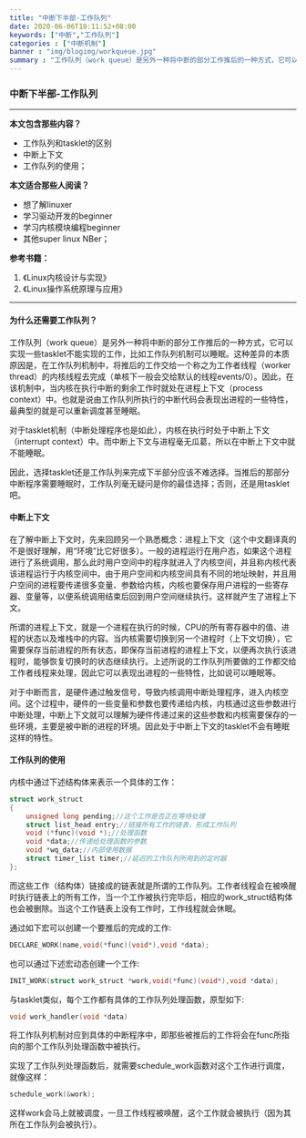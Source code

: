 ```yaml
---
title: "中断下半部-工作队列"
date: 2020-06-06T10:11:52+08:00
keywords: ["中断","工作队列"]
categories : ["中断机制"]
banner : "img/blogimg/workqueue.jpg"
summary : "工作队列（work queue）是另外一种将中断的部分工作推后的一种方式，它可以实现一些tasklet不能实现的工作，比如工作队列机制可以睡眠。"
---
```


### 中断下半部-工作队列

---

**本文包含那些内容？**

 - 工作队列和tasklet的区别
 - 中断上下文
 - 工作队列的使用；

**本文适合那些人阅读？** 

 - 想了解linuxer
 - 学习驱动开发的beginner
 - 学习内核模块编程beginner
 - 其他super linux NBer；

**参考书籍：**

  1. 《Linux内核设计与实现》
  2. 《Linux操作系统原理与应用》

---

#### 为什么还需要工作队列？

工作队列（work queue）是另外一种将中断的部分工作推后的一种方式，它可以实现一些tasklet不能实现的工作，比如工作队列机制可以睡眠。这种差异的本质原因是，在工作队列机制中，将推后的工作交给一个称之为工作者线程（worker thread）的内核线程去完成（单核下一般会交给默认的线程events/0）。因此，在该机制中，当内核在执行中断的剩余工作时就处在进程上下文（process context）中。也就是说由工作队列所执行的中断代码会表现出进程的一些特性，最典型的就是可以重新调度甚至睡眠。

对于tasklet机制（中断处理程序也是如此），内核在执行时处于中断上下文（interrupt context）中。而中断上下文与进程毫无瓜葛，所以在中断上下文中就不能睡眠。

因此，选择tasklet还是工作队列来完成下半部分应该不难选择。当推后的那部分中断程序需要睡眠时，工作队列毫无疑问是你的最佳选择；否则，还是用tasklet吧。



#### 中断上下文

在了解中断上下文时，先来回顾另一个熟悉概念：进程上下文（这个中文翻译真的不是很好理解，用“环境”比它好很多）。一般的进程运行在用户态，如果这个进程进行了系统调用，那么此时用户空间中的程序就进入了内核空间，并且称内核代表该进程运行于内核空间中。由于用户空间和内核空间具有不同的地址映射，并且用户空间的进程要传递很多变量、参数给内核，内核也要保存用户进程的一些寄存器、变量等，以便系统调用结束后回到用户空间继续执行。这样就产生了进程上下文。

所谓的进程上下文，就是一个进程在执行的时候，CPU的所有寄存器中的值、进程的状态以及堆栈中的内容。当内核需要切换到另一个进程时（上下文切换），它需要保存当前进程的所有状态，即保存当前进程的进程上下文，以便再次执行该进程时，能够恢复切换时的状态继续执行。上述所说的工作队列所要做的工作都交给工作者线程来处理，因此它可以表现出进程的一些特性，比如说可以睡眠等。

对于中断而言，是硬件通过触发信号，导致内核调用中断处理程序，进入内核空间。这个过程中，硬件的一些变量和参数也要传递给内核，内核通过这些参数进行中断处理，中断上下文就可以理解为硬件传递过来的这些参数和内核需要保存的一些环境，主要是被中断的进程的环境。因此处于中断上下文的tasklet不会有睡眠这样的特性。



#### 工作队列的使用

内核中通过下述结构体来表示一个具体的工作：

```c
struct work_struct
{
	unsigned long pending;//这个工作是否正在等待处理
	struct list_head entry;//链接所有工作的链表，形成工作队列
	void (*func)(void *);//处理函数
	void *data;//传递给处理函数的参数
	void *wq_data;//内部使用数据
	struct timer_list timer;//延迟的工作队列所用到的定时器
};
```

而这些工作（结构体）链接成的链表就是所谓的工作队列。工作者线程会在被唤醒时执行链表上的所有工作，当一个工作被执行完毕后，相应的work_struct结构体也会被删除。当这个工作链表上没有工作时，工作线程就会休眠。

通过如下宏可以创建一个要推后的完成的工作:

```c
DECLARE_WORK(name,void(*func)(void*),void *data);
```

也可以通过下述宏动态创建一个工作:

```c
INIT_WORK(struct work_struct *work,void(*func)(void*),void *data);
```

与tasklet类似，每个工作都有具体的工作队列处理函数，原型如下:

```c
void work_handler(void *data)
```

将工作队列机制对应到具体的中断程序中，即那些被推后的工作将会在func所指向的那个工作队列处理函数中被执行。

实现了工作队列处理函数后，就需要schedule_work函数对这个工作进行调度，就像这样：

```c
schedule_work(&work);
```

这样work会马上就被调度，一旦工作线程被唤醒，这个工作就会被执行（因为其所在工作队列会被执行）。

